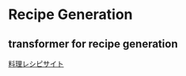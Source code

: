 # Recipe Generation

## transformer for recipe generation

[料理レシピサイト](share.streamlit.io/jumpei-alumni/recipe2/main.py)
